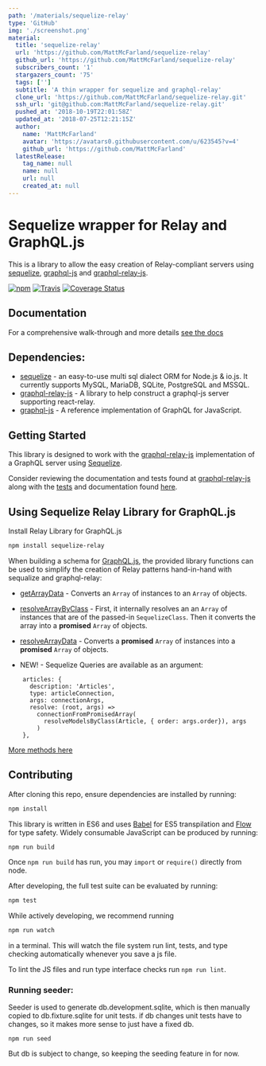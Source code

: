 ```yaml
---
path: '/materials/sequelize-relay'
type: 'GitHub'
img: './screenshot.png'
material:
  title: 'sequelize-relay'
  url: 'https://github.com/MattMcFarland/sequelize-relay'
  github_url: 'https://github.com/MattMcFarland/sequelize-relay'
  subscribers_count: '1'
  stargazers_count: '75'
  tags: ['']
  subtitle: 'A thin wrapper for sequelize and graphql-relay'
  clone_url: 'https://github.com/MattMcFarland/sequelize-relay.git'
  ssh_url: 'git@github.com:MattMcFarland/sequelize-relay.git'
  pushed_at: '2018-10-19T22:01:58Z'
  updated_at: '2018-07-25T12:21:15Z'
  author:
    name: 'MattMcFarland'
    avatar: 'https://avatars0.githubusercontent.com/u/623545?v=4'
    github_url: 'https://github.com/MattMcFarland'
  latestRelease:
    tag_name: null
    name: null
    url: null
    created_at: null
---
```

# Sequelize wrapper for Relay and GraphQL.js

This is a library to allow the easy creation of Relay-compliant servers using
 [sequelize](https://github.com/sequelize/sequelize),
 [graphql-js](https://github.com/graphql/graphql-js) and
 [graphql-relay-js](https://github.com/graphql/graphql-relay-js).

[![npm](https://img.shields.io/npm/v/sequelize-relay.svg)](https://www.npmjs.com/package/sequelize-relay)
[![Travis](https://img.shields.io/travis/MattMcFarland/sequelize-relay.svg)](https://travis-ci.org/MattMcFarland/sequelize-relay)
[![Coverage Status](https://coveralls.io/repos/MattMcFarland/sequelize-relay/badge.svg?branch=master&service=github)](https://coveralls.io/github/MattMcFarland/sequelize-relay?branch=master)

## Documentation

For a comprehensive walk-through and more details [see the docs](https://mattmcfarland.gitbooks.io/sequelize-relay/content/index.html)

## Dependencies:
- [sequelize](https://github.com/sequelize/sequelize) -
 an easy-to-use multi sql dialect ORM for Node.js & io.js.
 It currently supports MySQL, MariaDB, SQLite, PostgreSQL and MSSQL.
- [graphql-relay-js](https://github.com/graphql/graphql-relay-js) -
 A library to help construct a graphql-js server supporting react-relay.
- [graphql-js](https://github.com/graphql/graphql-js) -
 A reference implementation of GraphQL for JavaScript.

## Getting Started


This library is designed to work with the
[graphql-relay-js](https://github.com/graphql/graphql-relay-js) implementation
of a GraphQL server using [Sequelize](https://github.com/sequelize/sequelize).

Consider reviewing the documentation and tests found at [graphql-relay-js](https://github.com/graphql/graphql-relay-js)
along with the [tests](src/data/__tests__) and documentation found [here](https://mattmcfarland.gitbooks.io/sequelize-relay/content/index.html).

## Using Sequelize Relay Library for GraphQL.js

Install Relay Library for GraphQL.js

```sh
npm install sequelize-relay
```

When building a schema for [GraphQL.js](https://github.com/graphql/graphql-js),
the provided library functions can be used to simplify the creation of Relay
patterns hand-in-hand with sequalize and graphql-relay:

* [getArrayData](getArrayData.md) - Converts an `Array` of <SequelizeModel> instances to an `Array` of <Attributes> objects.
* [resolveArrayByClass](resolveArrayByClass.md) - First, it internally resolves an an `Array` of <SequelizeModel> instances that are of the passed-in `SequelizeClass`. Then it converts the array into a **promised** `Array` of <Attributes> objects.
* [resolveArrayData](resolveArrayData.md) - Converts a **promised** `Array` of <SequelizeModel> instances into a **promised** `Array` of <Attributes> objects.

* NEW! - Sequelize Queries are available as an argument:

```
    articles: {
      description: 'Articles',
      type: articleConnection,
      args: connectionArgs,
      resolve: (root, args) =>
        connectionFromPromisedArray(
          resolveModelsByClass(Article, { order: args.order}), args
        )
    },
```

[More methods here](https://mattmcfarland.gitbooks.io/sequelize-relay/content/docs/methods/SUMMARY.html)


## Contributing

After cloning this repo, ensure dependencies are installed by running:

```sh
npm install
```

This library is written in ES6 and uses [Babel](http://babeljs.io/) for ES5
transpilation and [Flow](http://flowtype.org/) for type safety. Widely
consumable JavaScript can be produced by running:

```sh
npm run build
```

Once `npm run build` has run, you may `import` or `require()` directly from
node.

After developing, the full test suite can be evaluated by running:

```sh
npm test
```

While actively developing, we recommend running

```sh
npm run watch
```

in a terminal. This will watch the file system run lint, tests, and type
checking automatically whenever you save a js file.

To lint the JS files and run type interface checks run `npm run lint`.

### Running seeder:

Seeder is used to generate db.development.sqlite, which is then manually
copied to db.fixture.sqlite for unit tests. if db changes unit tests have
to changes, so it makes more sense to just have a fixed db.

```
npm run seed
```


But db is subject to change, so keeping the seeding feature in for now.
